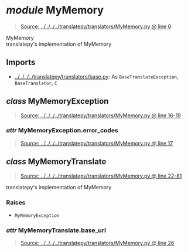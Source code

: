 # *module* **MyMemory**

> [Source: ../../../../translatepy/translators/MyMemory.py @ line 0](../../../../translatepy/translators/MyMemory.py#L0)

MyMemory  
translatepy's implementation of MyMemory

## Imports

- [../../../../translatepy/translators/base.py](../../../../translatepy/translators/base.py): As `BaseTranslateException`, `BaseTranslator`, `C`

## *class* **MyMemoryException**

> [Source: ../../../../translatepy/translators/MyMemory.py @ line 16-19](../../../../translatepy/translators/MyMemory.py#L16-L19)

### *attr* MyMemoryException.**error_codes**

> [Source: ../../../../translatepy/translators/MyMemory.py @ line 17](../../../../translatepy/translators/MyMemory.py#L17)

## *class* **MyMemoryTranslate**

> [Source: ../../../../translatepy/translators/MyMemory.py @ line 22-81](../../../../translatepy/translators/MyMemory.py#L22-L81)

translatepy's implementation of MyMemory

### Raises

- `MyMemoryException`

### *attr* MyMemoryTranslate.**base_url**

> [Source: ../../../../translatepy/translators/MyMemory.py @ line 26](../../../../translatepy/translators/MyMemory.py#L26)
